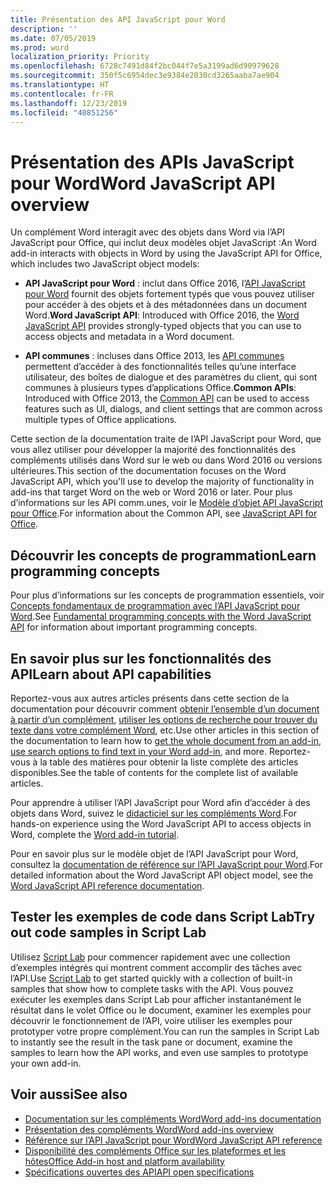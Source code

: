 ```yaml
---
title: Présentation des API JavaScript pour Word
description: ''
ms.date: 07/05/2019
ms.prod: word
localization_priority: Priority
ms.openlocfilehash: 6728c7491d84f2bc044f7e5a3199ad6d90979628
ms.sourcegitcommit: 350f5c6954dec3e9384e2030cd3265aaba7ae904
ms.translationtype: HT
ms.contentlocale: fr-FR
ms.lasthandoff: 12/23/2019
ms.locfileid: "40851256"
---
```

# <a name="word-javascript-api-overview"></a><span data-ttu-id="686f1-102">Présentation des APIs JavaScript pour Word</span><span class="sxs-lookup"><span data-stu-id="686f1-102">Word JavaScript API overview</span></span>

<span data-ttu-id="686f1-103">Un complément Word interagit avec des objets dans Word via l’API JavaScript pour Office, qui inclut deux modèles objet JavaScript :</span><span class="sxs-lookup"><span data-stu-id="686f1-103">An Word add-in interacts with objects in Word by using the JavaScript API for Office, which includes two JavaScript object models:</span></span>

* <span data-ttu-id="686f1-104">**API JavaScript pour Word** : inclut dans Office 2016, l’[API JavaScript pour Word](/javascript/api/word) fournit des objets fortement typés que vous pouvez utiliser pour accéder à des objets et à des métadonnées dans un document Word.</span><span class="sxs-lookup"><span data-stu-id="686f1-104">**Word JavaScript API**: Introduced with Office 2016, the [Word JavaScript API](/javascript/api/word) provides strongly-typed objects that you can use to access objects and metadata in a Word document.</span></span> 

* <span data-ttu-id="686f1-105">**API communes** : incluses dans Office 2013, les [API communes](/javascript/api/office) permettent d’accéder à des fonctionnalités telles qu’une interface utilisateur, des boîtes de dialogue et des paramètres du client, qui sont communes à plusieurs types d’applications Office.</span><span class="sxs-lookup"><span data-stu-id="686f1-105">**Common APIs**: Introduced with Office 2013, the [Common API](/javascript/api/office) can be used to access features such as UI, dialogs, and client settings that are common across multiple types of Office applications.</span></span>

<span data-ttu-id="686f1-106">Cette section de la documentation traite de l’API JavaScript pour Word, que vous allez utiliser pour développer la majorité des fonctionnalités des compléments utilisés dans Word sur le web ou dans Word 2016 ou versions ultérieures.</span><span class="sxs-lookup"><span data-stu-id="686f1-106">This section of the documentation focuses on the Word JavaScript API, which you'll use to develop the majority of functionality in add-ins that target Word on the web or Word 2016 or later.</span></span> <span data-ttu-id="686f1-107">Pour plus d’informations sur les API comm.unes, voir le [Modèle d’objet API JavaScript pour Office](../../develop/office-javascript-api-object-model.md).</span><span class="sxs-lookup"><span data-stu-id="686f1-107">For information about the Common API, see [JavaScript API for Office](../../develop/office-javascript-api-object-model.md).</span></span> 

## <a name="learn-programming-concepts"></a><span data-ttu-id="686f1-108">Découvrir les concepts de programmation</span><span class="sxs-lookup"><span data-stu-id="686f1-108">Learn programming concepts</span></span>

<span data-ttu-id="686f1-109">Pour plus d’informations sur les concepts de programmation essentiels, voir [Concepts fondamentaux de programmation avec l’API JavaScript pour Word](../../word/word-add-ins-core-concepts.md).</span><span class="sxs-lookup"><span data-stu-id="686f1-109">See [Fundamental programming concepts with the Word JavaScript API](../../word/word-add-ins-core-concepts.md) for information about important programming concepts.</span></span>
 
## <a name="learn-about-api-capabilities"></a><span data-ttu-id="686f1-110">En savoir plus sur les fonctionnalités des API</span><span class="sxs-lookup"><span data-stu-id="686f1-110">Learn about API capabilities</span></span>

<span data-ttu-id="686f1-111">Reportez-vous aux autres articles présents dans cette section de la documentation pour découvrir comment [obtenir l’ensemble d’un document à partir d’un complément](../../word/get-the-whole-document-from-an-add-in-for-word.md), [utiliser les options de recherche pour trouver du texte dans votre complément Word](../../word/search-option-guidance.md), etc.</span><span class="sxs-lookup"><span data-stu-id="686f1-111">Use other articles in this section of the documentation to learn how to [get the whole document from an add-in](../../word/get-the-whole-document-from-an-add-in-for-word.md), [use search options to find text in your Word add-in](../../word/search-option-guidance.md), and more.</span></span> <span data-ttu-id="686f1-112">Reportez-vous à la table des matières pour obtenir la liste complète des articles disponibles.</span><span class="sxs-lookup"><span data-stu-id="686f1-112">See the table of contents for the complete list of available articles.</span></span>

<span data-ttu-id="686f1-113">Pour apprendre à utiliser l’API JavaScript pour Word afin d’accéder à des objets dans Word, suivez le [didacticiel sur les compléments Word](../../tutorials/word-tutorial.md).</span><span class="sxs-lookup"><span data-stu-id="686f1-113">For hands-on experience using the Word JavaScript API to access objects in Word, complete the [Word add-in tutorial](../../tutorials/word-tutorial.md).</span></span> 

<span data-ttu-id="686f1-114">Pour en savoir plus sur le modèle objet de l’API JavaScript pour Word, consultez la [documentation de référence sur l’API JavaScript pour Word](/javascript/api/word).</span><span class="sxs-lookup"><span data-stu-id="686f1-114">For detailed information about the Word JavaScript API object model, see the [Word JavaScript API reference documentation](/javascript/api/word).</span></span>

## <a name="try-out-code-samples-in-script-lab"></a><span data-ttu-id="686f1-115">Tester les exemples de code dans Script Lab</span><span class="sxs-lookup"><span data-stu-id="686f1-115">Try out code samples in Script Lab</span></span>

<span data-ttu-id="686f1-116">Utilisez [Script Lab](../../overview/explore-with-script-lab.md) pour commencer rapidement avec une collection d’exemples intégrés qui montrent comment accomplir des tâches avec l’API.</span><span class="sxs-lookup"><span data-stu-id="686f1-116">Use [Script Lab](../../overview/explore-with-script-lab.md) to get started quickly with a collection of built-in samples that show how to complete tasks with the API.</span></span> <span data-ttu-id="686f1-117">Vous pouvez exécuter les exemples dans Script Lab pour afficher instantanément le résultat dans le volet Office ou le document, examiner les exemples pour découvrir le fonctionnement de l’API, voire utiliser les exemples pour prototyper votre propre complément.</span><span class="sxs-lookup"><span data-stu-id="686f1-117">You can run the samples in Script Lab to instantly see the result in the task pane or document, examine the samples to learn how the API works, and even use samples to prototype your own add-in.</span></span>

## <a name="see-also"></a><span data-ttu-id="686f1-118">Voir aussi</span><span class="sxs-lookup"><span data-stu-id="686f1-118">See also</span></span>

- [<span data-ttu-id="686f1-119">Documentation sur les compléments Word</span><span class="sxs-lookup"><span data-stu-id="686f1-119">Word add-ins documentation</span></span>](../../word/index.md)
- [<span data-ttu-id="686f1-120">Présentation des compléments Word</span><span class="sxs-lookup"><span data-stu-id="686f1-120">Word add-ins overview</span></span>](../../word/word-add-ins-programming-overview.md)
- [<span data-ttu-id="686f1-121">Référence sur l’API JavaScript pour Word</span><span class="sxs-lookup"><span data-stu-id="686f1-121">Word JavaScript API reference</span></span>](/javascript/api/word)
- [<span data-ttu-id="686f1-122">Disponibilité des compléments Office sur les plateformes et les hôtes</span><span class="sxs-lookup"><span data-stu-id="686f1-122">Office Add-in host and platform availability</span></span>](../../overview/office-add-in-availability.md)
- [<span data-ttu-id="686f1-123">Spécifications ouvertes des API</span><span class="sxs-lookup"><span data-stu-id="686f1-123">API open specifications</span></span>](../openspec/openspec.md)
